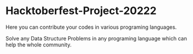 # Hacktoberfest-Project-20222

Here you can contribute your codes in various programing languages.

Solve any Data Structure Problems in any programing language which can help the whole community.
